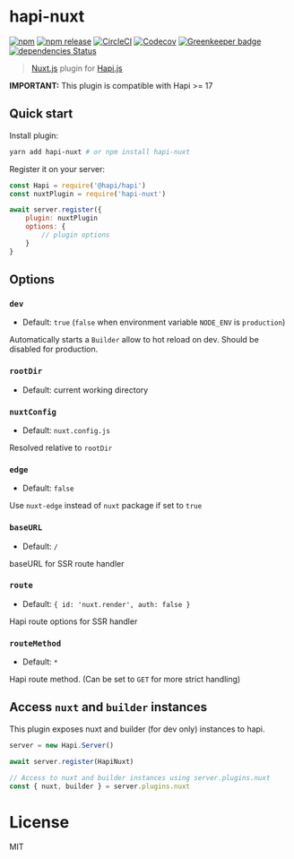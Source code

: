 # hapi-nuxt

[![npm](https://img.shields.io/npm/dt/hapi-nuxt.svg?style=flat-square)](https://npmjs.com/package/hapi-nuxt)
[![npm release](https://img.shields.io/npm/v/hapi-nuxt/latest.svg?style=flat-square)](https://npmjs.com/package/hapi-nuxt)
[![CircleCI](https://img.shields.io/circleci/project/github/nuxt-community/hapi-nuxt.svg?style=flat-square)](https://circleci.com/gh/nuxt-community/hapi-nuxt)
[![Codecov](https://img.shields.io/codecov/c/github/nuxt-community/hapi-nuxt.svg?style=flat-square)](https://codecov.io/gh/nuxt-community/hapi-nuxt)
[![Greenkeeper badge](https://img.shields.io/badge/greenkeepr-enabled-green.svg?style=flat-square)](https://greenkeeper.io/)
[![dependencies Status](https://david-dm.org/expressjs/express/status.svg?style=flat-square)](https://david-dm.org/expressjs/express)

> [Nuxt.js](https://nuxtjs.org) plugin for [Hapi.js](https://hapijs.com/)

**IMPORTANT:** This plugin is compatible with Hapi >= 17

## Quick start

Install plugin:

```bash
yarn add hapi-nuxt # or npm install hapi-nuxt
```

Register it on your server:

```js
const Hapi = require('@hapi/hapi')
const nuxtPlugin = require('hapi-nuxt')

await server.register({
    plugin: nuxtPlugin
    options: {
        // plugin options
    }
}
```

## Options

### `dev`

- Default: `true` (`false` when environment variable `NODE_ENV` is `production`)

Automatically starts a `Builder` allow to hot reload on dev. Should be disabled for production.

### `rootDir`

- Default: current working directory

### `nuxtConfig`

- Default: `nuxt.config.js`

Resolved relative to `rootDir`

### `edge`

- Default: `false`

Use `nuxt-edge` instead of `nuxt` package if set to `true`

### `baseURL`

- Default: `/`

baseURL for SSR route handler

### `route`

- Default: `{ id: 'nuxt.render', auth: false }`

Hapi route options for SSR handler

### `routeMethod`

- Default: `*`

Hapi route method. (Can be set to `GET` for more strict handling)

## Access `nuxt` and `builder` instances

This plugin exposes nuxt and builder (for dev only) instances to hapi.

```js
server = new Hapi.Server()

await server.register(HapiNuxt)

// Access to nuxt and builder instances using server.plugins.nuxt
const { nuxt, builder } = server.plugins.nuxt
```

# License

MIT
